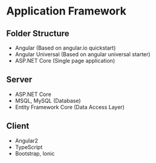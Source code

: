 # Application Framework

## Folder Structure
* Angular (Based on angular.io quickstart)
* Angular Universal (Based on angular universal starter)
* ASP.NET Core (Single page application)

## Server
* ASP.NET Core
* MSQL, MySQL (Database)
* Entity Framework Core (Data Access Layer)

## Client
* Angular2
* TypeScript
* Bootstrap, Ionic
